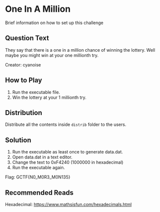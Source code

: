 # One In A Million
Brief information on how to set up this challenge

## Question Text
They say that there is a one in a million chance of winning the lottery. Well maybe you might win at your one millionth try.

Creator: cyanoise

## How to Play
1. Run the executable file.
2. Win the lottery at your 1 millionth try.

## Distribution
Distribute all the contents inside `distrib` folder to the users.

## Solution
1. Run the executable as least once to generate data.dat.
2. Open data.dat in a text editor.
3. Change the text to 0xF4240 (1000000 in hexadecimal)
4. Run the executable again.

Flag: GCTF{N0_M0R3_M0N135}

## Recommended Reads
Hexadecimal: https://www.mathsisfun.com/hexadecimals.html
